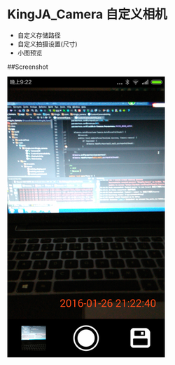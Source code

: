 
# KingJA_Camera 自定义相机
* 自定义存储路径
* 自定义拍摄设置(尺寸)
* 小图预览



##Screenshot

![image](https://github.com/KingJA/KingJA_Camera/blob/master/images/custom%20camera.png)
